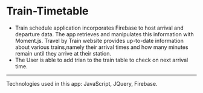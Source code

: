 # Train-Timetable

* Train schedule application incorporates Firebase to host arrival and departure data. The app retrieves and manipulates this information with Moment.js. Travel by Train website provides up-to-date information about various trains,namely their arrival times and how many minutes remain until they arrive at their station.
* The User is able to add trian to the train table to check on next arrival time. 


***********
Technologies used in this app: JavaScript, JQuery, Firebase. 